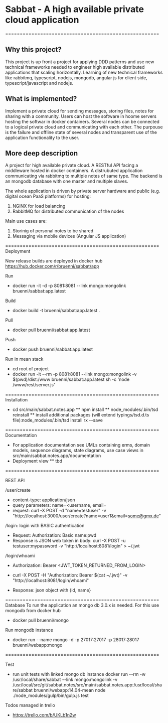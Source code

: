# Sabbat - A high available private cloud application

=====================================================

Why this project?
-----------------
This project is up front a project for applying DDD patterns and use new technical frameworks needed to engineer high available distributed applications that scaling horizontally.
Learning of new technical frameworks like rabbitmq, typescript, nodejs, mongodb, angular js for client side, typescript/javascript and nodejs.

What is implemented?
--------------------
Implement a private cloud for sending messages, storing files, notes for sharing with a community. Users can host the software in hoome servers hosting the softwar in docker containers.
Several nodes can be connected to a logical private cloud and communicating with each other. The purpouse is the failure and offline state of several nodes and transparent use of the application functionality to the user.


More deep description
--------------------
A project for high available private cloud. A RESTful API facing a middleware hosted in docker containers. A distrubuted application communicating via rabbitmq to multiple notes of same type.
The backend is an mongodb database with one master and multiple slaves.

The whole application is driven by private server hardware and public (e.g. digital ocean PaaS platforms) for hosting:
1) NGINX for load balancing
2) RabbitMQ for distributed communication of the nodes

Main use cases are:
1) Storinig of personal notes to be shared
2) Messaging via mobile devices (Angular JS application)

=====================================================
Deployment

New release builds are deployed in docker hub https://hub.docker.com/r/bruenni/sabbat/app

Run
* docker run -it -d -p 8081:8081 --link mongo:mongolink bruenni/sabbat:app.latest

Build
* docker build -t bruenni/sabbat:app.latest .

Pull
* docker pull bruenni/sabbat:app.latest

Push
* docker push bruenni/sabbat:app.latest

Run in mean stack
* cd root of project
* docker run -it --rm -p 8081:8081 --link mongo:mongolink -v $(pwd)/dist:/www bruenni/sabbat:app.latest sh -c 'node /www/rest/server.js'

=====================================================
Installation
* cd src/main/sabbat.notes.app
** npm install
** node_modules/.bin/tsd reinstall
** install additional packages (will extend typings/tsd.d.ts file):node_modules/.bin/tsd install rx --save

=====================================================
Documentation
* For application documentation see UMLs containing erms, domain models, sequence diagrams, state diagrams, use case views
  in src/main/sabbat.notes.app/documentation
* Deployment view
** tbd

=====================================================

REST API

/user/create
* content-type: application/json
* query parameters: name=<username, email=<address>
* request: curl -X POST -d "name=testuser" -v "http://localhost:3000/user/create?name=user1&email=some@gmx.de"

/login: login with BASIC authentication
* Request: Authorization: Basic name:pwd
* Response is JSON web token in body: curl -X POST -u testuser:mypassword -v "http://localhost:8081/login" > ~/.jwt

/login/whoami
* Authorization: Bearer <JWT_TOKEN_RETURNED_FROM_LOGIN>
* curl -X POST -H "Authorization: Bearer $(cat ~/.jwt)" -v "http://localhost:8081/login/whoami"

* Response: json object with {id, name}

=====================================================
Database
To run the application an mongo db 3.0.x is needed. For this use mongodb from docker hub
* docker pull bruenni/mongo

Run mongodb instance
* docker run --name mongo -d -p 27017:27017 -p 28017:28017 bruenni/webapp:mongo

=====================================================

Test

* run unit tests with linked mongo db instance
  docker run --rm -w /usr/local/share/sabbat --link mongo:mongolink -v /usr/local/src/git/sabbat.notes/src/main/sabbat.notes.app:/usr/local/share/sabbat bruenni/webapp:14.04-mean  node ./node_modules/gulp/bin/gulp.js test


Todos managed in trello
* https://trello.com/b/UKLb1n2w
